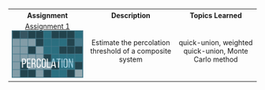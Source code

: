  <table style="width:100%">
  <tr>
    <th>Assignment</th>
    <th>Description</th>
    <th>Topics Learned</th>
  </tr>
  <tr>
    <td>
     <div align="center">
       <a href="https://www.cs.princeton.edu/courses/archive/spring20/cos226/assignments/percolation/specification.php"> Assignment 1 </a>
     </div>
     <a href="https://github.com/ryanalbertson/COS226_Princeton_University/tree/master/Assignment1">
       <img src="./resources/logo.png" width = 300>
     </a>
    </td>
    <td>
      <div align="center"> Estimate the percolation threshold of a composite system </div>
    </td>
    <td> 
      <div align="center"> quick-union, weighted quick-union, Monte Carlo method </div>
    </td>
  </tr>
  </table>
